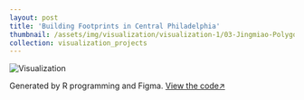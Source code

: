 ```yaml
---
layout: post
title: 'Building Footprints in Central Philadelphia'
thumbnail: /assets/img/visualization/visualization-1/03-Jingmiao-Polygons(1).png
collection: visualization_projects
---
```

<img src="/assets/img/visualization/visualization-1/03-Jingmiao-Polygons.png" alt="Visualization">

Generated by R programming and Figma. [View the code↗](https://github.com/Jasmine-404/30-day-map-challenge/blob/main/Scripts/03%20Polygons.R)
